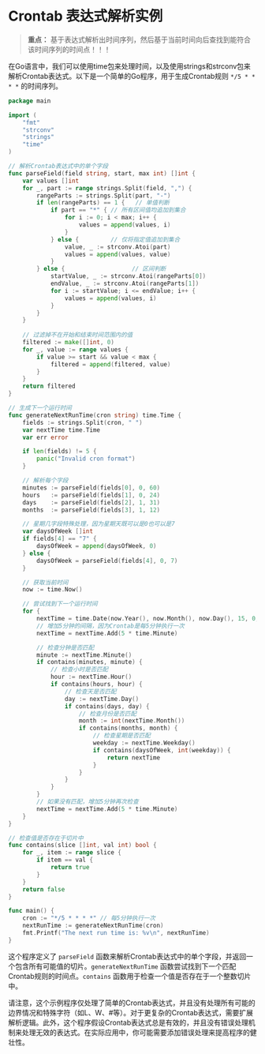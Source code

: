 # Crontab 表达式解析实例

> **重点：** 基于表达式解析出时间序列，然后基于当前时间向后查找到能符合该时间序列的时间点！！！

在Go语言中，我们可以使用time包来处理时间，以及使用strings和strconv包来解析Crontab表达式。以下是一个简单的Go程序，用于生成Crontab规则 `*/5 * * * *` 的时间序列。

```go
package main

import (
	"fmt"
	"strconv"
	"strings"
	"time"
)

// 解析Crontab表达式中的单个字段
func parseField(field string, start, max int) []int {
	var values []int
	for _, part := range strings.Split(field, ",") {
		rangeParts := strings.Split(part, "-")
		if len(rangeParts) == 1 {   // 单值判断
			if part == "*" { // 所有区间值均追加到集合
				for i := 0; i < max; i++ {
					values = append(values, i)
				}
			} else {         // 仅将指定值追加到集合
				value, _ := strconv.Atoi(part)
				values = append(values, value)
			}
		} else {                   // 区间判断
			startValue, _ := strconv.Atoi(rangeParts[0])
			endValue, _ := strconv.Atoi(rangeParts[1])
			for i := startValue; i <= endValue; i++ {
				values = append(values, i)
			}
		}
	}
	
	// 过滤掉不在开始和结束时间范围内的值
	filtered := make([]int, 0)
	for _, value := range values {
		if value >= start && value < max {
			filtered = append(filtered, value)
		}
	}
	return filtered
}

// 生成下一个运行时间
func generateNextRunTime(cron string) time.Time {
	fields := strings.Split(cron, " ")
	var nextTime time.Time
	var err error

	if len(fields) != 5 {
		panic("Invalid cron format")
	}

	// 解析每个字段
	minutes := parseField(fields[0], 0, 60)
	hours   := parseField(fields[1], 0, 24)
	days    := parseField(fields[2], 1, 31)
	months  := parseField(fields[3], 1, 12)

	// 星期几字段特殊处理，因为星期天既可以是0也可以是7
	var daysOfWeek []int
	if fields[4] == "7" {
		daysOfWeek = append(daysOfWeek, 0)
	} else {
		daysOfWeek = parseField(fields[4], 0, 7)
	}

	// 获取当前时间
	now := time.Now()

	// 尝试找到下一个运行时间
	for {
		nextTime = time.Date(now.Year(), now.Month(), now.Day(), 15, 0, 0, 0, time.Local)
		// 增加5分钟的间隔，因为Crontab是每5分钟执行一次
		nextTime = nextTime.Add(5 * time.Minute)

		// 检查分钟是否匹配
		minute := nextTime.Minute()
		if contains(minutes, minute) {
			// 检查小时是否匹配
			hour := nextTime.Hour()
			if contains(hours, hour) {
				// 检查天是否匹配
				day := nextTime.Day()
				if contains(days, day) {
					// 检查月份是否匹配
					month := int(nextTime.Month())
					if contains(months, month) {
						// 检查星期是否匹配
						weekday := nextTime.Weekday()
						if contains(daysOfWeek, int(weekday)) {
							return nextTime
						}
					}
				}
			}
		}
		// 如果没有匹配，增加5分钟再次检查
		nextTime = nextTime.Add(5 * time.Minute)
	}
}

// 检查值是否存在于切片中
func contains(slice []int, val int) bool {
	for _, item := range slice {
		if item == val {
			return true
		}
	}
	return false
}

func main() {
	cron := "*/5 * * * *" // 每5分钟执行一次
	nextRunTime := generateNextRunTime(cron)
	fmt.Printf("The next run time is: %v\n", nextRunTime)
}
```

这个程序定义了 `parseField` 函数来解析Crontab表达式中的单个字段，并返回一个包含所有可能值的切片。`generateNextRunTime` 函数尝试找到下一个匹配Crontab规则的时间点。`contains` 函数用于检查一个值是否存在于一个整数切片中。

请注意，这个示例程序仅处理了简单的Crontab表达式，并且没有处理所有可能的边界情况和特殊字符（如L、W、#等）。对于更复杂的Crontab表达式，需要扩展解析逻辑。此外，这个程序假设Crontab表达式总是有效的，并且没有错误处理机制来处理无效的表达式。在实际应用中，你可能需要添加错误处理来提高程序的健壮性。